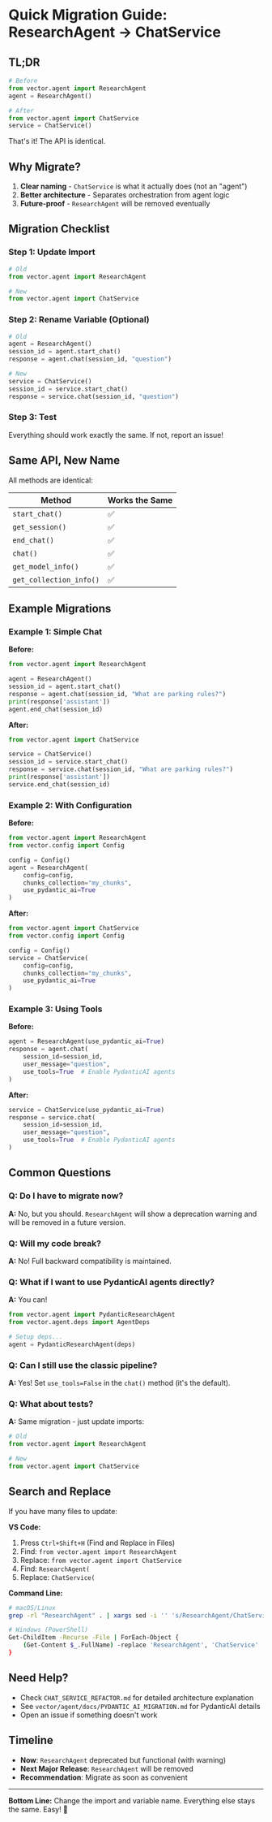 # Quick Migration Guide: ResearchAgent → ChatService

## TL;DR

```python
# Before
from vector.agent import ResearchAgent
agent = ResearchAgent()

# After  
from vector.agent import ChatService
service = ChatService()
```

That's it! The API is identical.

## Why Migrate?

1. **Clear naming** - `ChatService` is what it actually does (not an "agent")
2. **Better architecture** - Separates orchestration from agent logic
3. **Future-proof** - `ResearchAgent` will be removed eventually

## Migration Checklist

### Step 1: Update Import

```python
# Old
from vector.agent import ResearchAgent

# New
from vector.agent import ChatService
```

### Step 2: Rename Variable (Optional)

```python
# Old
agent = ResearchAgent()
session_id = agent.start_chat()
response = agent.chat(session_id, "question")

# New
service = ChatService()
session_id = service.start_chat()
response = service.chat(session_id, "question")
```

### Step 3: Test

Everything should work exactly the same. If not, report an issue!

## Same API, New Name

All methods are identical:

| Method | Works the Same |
|--------|---------------|
| `start_chat()` | ✅ |
| `get_session()` | ✅ |
| `end_chat()` | ✅ |
| `chat()` | ✅ |
| `get_model_info()` | ✅ |
| `get_collection_info()` | ✅ |

## Example Migrations

### Example 1: Simple Chat

**Before:**
```python
from vector.agent import ResearchAgent

agent = ResearchAgent()
session_id = agent.start_chat()
response = agent.chat(session_id, "What are parking rules?")
print(response['assistant'])
agent.end_chat(session_id)
```

**After:**
```python
from vector.agent import ChatService

service = ChatService()
session_id = service.start_chat()
response = service.chat(session_id, "What are parking rules?")
print(response['assistant'])
service.end_chat(session_id)
```

### Example 2: With Configuration

**Before:**
```python
from vector.agent import ResearchAgent
from vector.config import Config

config = Config()
agent = ResearchAgent(
    config=config,
    chunks_collection="my_chunks",
    use_pydantic_ai=True
)
```

**After:**
```python
from vector.agent import ChatService
from vector.config import Config

config = Config()
service = ChatService(
    config=config,
    chunks_collection="my_chunks",
    use_pydantic_ai=True
)
```

### Example 3: Using Tools

**Before:**
```python
agent = ResearchAgent(use_pydantic_ai=True)
response = agent.chat(
    session_id=session_id,
    user_message="question",
    use_tools=True  # Enable PydanticAI agents
)
```

**After:**
```python
service = ChatService(use_pydantic_ai=True)
response = service.chat(
    session_id=session_id,
    user_message="question",
    use_tools=True  # Enable PydanticAI agents
)
```

## Common Questions

### Q: Do I have to migrate now?

**A:** No, but you should. `ResearchAgent` will show a deprecation warning and will be removed in a future version.

### Q: Will my code break?

**A:** No! Full backward compatibility is maintained.

### Q: What if I want to use PydanticAI agents directly?

**A:** You can!

```python
from vector.agent import PydanticResearchAgent
from vector.agent.deps import AgentDeps

# Setup deps...
agent = PydanticResearchAgent(deps)
```

### Q: Can I still use the classic pipeline?

**A:** Yes! Set `use_tools=False` in the `chat()` method (it's the default).

### Q: What about tests?

**A:** Same migration - just update imports:

```python
# Old
from vector.agent import ResearchAgent

# New  
from vector.agent import ChatService
```

## Search and Replace

If you have many files to update:

**VS Code:**
1. Press `Ctrl+Shift+H` (Find and Replace in Files)
2. Find: `from vector.agent import ResearchAgent`
3. Replace: `from vector.agent import ChatService`
4. Find: `ResearchAgent(`
5. Replace: `ChatService(`

**Command Line:**
```bash
# macOS/Linux
grep -rl "ResearchAgent" . | xargs sed -i '' 's/ResearchAgent/ChatService/g'

# Windows (PowerShell)
Get-ChildItem -Recurse -File | ForEach-Object {
    (Get-Content $_.FullName) -replace 'ResearchAgent', 'ChatService' | Set-Content $_.FullName
}
```

## Need Help?

- Check `CHAT_SERVICE_REFACTOR.md` for detailed architecture explanation
- See `vector/agent/docs/PYDANTIC_AI_MIGRATION.md` for PydanticAI details
- Open an issue if something doesn't work

## Timeline

- **Now**: `ResearchAgent` deprecated but functional (with warning)
- **Next Major Release**: `ResearchAgent` will be removed
- **Recommendation**: Migrate as soon as convenient

---

**Bottom Line:** Change the import and variable name. Everything else stays the same. Easy! 🎉
